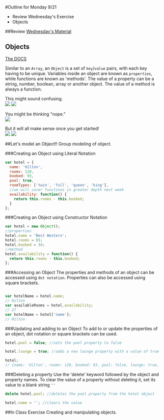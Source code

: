 #Outline for Monday 9/21
- Review Wednesday's Exercise
- Objects

##Review
[Wednesday's Material](https://github.com/calebatwood/Week1_Wednesday)

## Objects

[The DOCS](https://developer.mozilla.org/en-US/docs/Web/JavaScript/Reference/Global_Objects/Object)

Similar to an `Array`, an `Object` is a set of `key`/`value` pairs, with each key having to be unique. Variables inside an object are known as `properties`, while functions are known as 'methods'. The value of a property can be a string, number, boolean, array or another object. The value of a method is always a function.

This might sound confusing.<br>
![](http://www.reactiongifs.com/r/obs.gif)
![](http://i.imgur.com/MKsfM.gif)

You might be thinking "nope."<br>
![](http://blogfiles.wfmu.org/KF/2011/03/30/gif_oprah_no.gif)

But it will all make sense once you get started!<br>
![](http://1.bp.blogspot.com/-D0AZEIIv38c/UnuJutpY0XI/AAAAAAAAOtg/_-jUdt52FmE/s1600/oprah-crying.gif)
![](http://i.imgur.com/yzkx5jx.gif)


##Let's model an Object!!
Group modeling of object.

###Creating an Object using Literal Notation
```javascript
var hotel = {
  name: 'Hilton',
  rooms: 120,
  booked: 93,
  pool: true,
  roomTypes: ['twin', 'full', 'queen', 'king'],
  //we will cover functions in greater depth next week
  availability: function() {
    return this.rooms - this.booked;
  }
};
```

###Creating an Object using Constructor Notation
```javascript
var hotel = new Object();
//properties
hotel.name = 'Best Western';
hotel.rooms = 65;
hotel.booked = 34;
//method
hotel.availability = function() {
  return this.rooms - this.booked;
};

```

###Accessing an Object
The properties and methods of an object can be accessed using `dot notation`. Properties can also be accessed using square brackets.
```javascript

var hotelName = hotel.name;
// Hilton
var availableRooms = hotel.availability;
// 27
var hotelName = hotel['name'];
// Hilton

```

###Updating and adding to an Object
To add to or update the properties of an object, dot notation or square brackets can be used.
```javascript
hotel.pool = false; //sets the pool property to false

hotel.lounge = true; //adds a new lounge property with a value of true

hotel;
// {name: 'Hilton', rooms: 120, booked: 93, pool: false, lounge: true, availability: function(){....};}
```

###Deleting a property
Use the 'delete' keyword followed by the object and property names. To clear the value of a property without deleting it, set its value to a blank string `''`
```javascript
delete hotel.pool; //deletes the pool property from the hotel object

hotel.name = ''; //clears the value
```

##In Class Exercise
Creating and manipulating objects.
